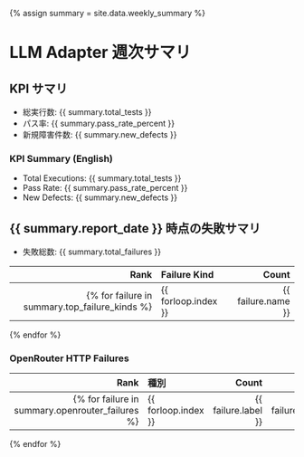 {% assign summary = site.data.weekly_summary %}
# LLM Adapter 週次サマリ

## KPI サマリ

- 総実行数: {{ summary.total_tests }}
- パス率: {{ summary.pass_rate_percent }}
- 新規障害件数: {{ summary.new_defects }}

### KPI Summary (English)

- Total Executions: {{ summary.total_tests }}
- Pass Rate: {{ summary.pass_rate_percent }}
- New Defects: {{ summary.new_defects }}

## {{ summary.report_date }} 時点の失敗サマリ

- 失敗総数: {{ summary.total_failures }}

| Rank | Failure Kind | Count |
| ---: | :----------- | ----: |
{% for failure in summary.top_failure_kinds %}| {{ forloop.index }} | {{ failure.name }} | {{ failure.count }} |
{% endfor %}

### OpenRouter HTTP Failures

| Rank | 種別 | Count | Rate% |
| ---: | :---- | ----: | ----: |
{% for failure in summary.openrouter_failures %}| {{ forloop.index }} | {{ failure.label }} | {{ failure.count }} | {{ failure.rate_percent }} |
{% endfor %}
